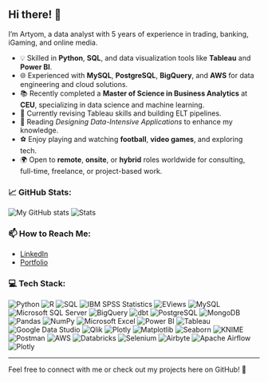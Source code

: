 ## Hi there! 👋

I’m Artyom, a data analyst with 5 years of experience in trading, banking, iGaming, and online media.

- 💡 Skilled in **Python**, **SQL**, and data visualization tools like **Tableau** and **Power BI**.
- 🌐 Experienced with **MySQL**, **PostgreSQL**, **BigQuery**, and **AWS** for data engineering and cloud solutions.
- 📚 Recently completed a **Master of Science in Business Analytics** at **CEU**, specializing in data science and machine learning.
- 🚀 Currently revising Tableau skills and building ELT pipelines.
- 📖 Reading _Designing Data-Intensive Applications_ to enhance my knowledge.
- ⚽ Enjoy playing and watching **football**, **video games**, and exploring tech.
- 🌍 Open to **remote**, **onsite**, or **hybrid** roles worldwide for consulting, full-time, freelance, or project-based work.

### 📈 GitHub Stats:
![My GitHub stats](https://github-readme-stats.vercel.app/api?username=artyomashigov&count_private=true&show_icons=true&theme=radical&hide_rank=false)
![Stats](https://github-profile-trophy.vercel.app/?username=artyomashigov&theme=radical&no-frame=false&no-bg=true&margin-w=4)
### 📫 How to Reach Me:
- [LinkedIn](https://www.linkedin.com/in/artyom-ashigov/)
- [Portfolio](https://artyomashigov.github.io/portfolio/)

### 💻 Tech Stack:
![Python](https://img.shields.io/badge/Python-FFD43B?style=for-the-badge&logo=python&logoColor=blue)
![R](https://img.shields.io/badge/R-276DC3?style=for-the-badge&logo=r&logoColor=white)
![SQL](https://img.shields.io/badge/SQL-4479A1?style=for-the-badge&logo=postgresql&logoColor=white)
![IBM SPSS Statistics](https://img.shields.io/badge/IBM%20SPSS%20Statistics-052FAD?style=for-the-badge&logo=ibm&logoColor=white)
![EViews](https://img.shields.io/badge/EViews-2C2C2C?style=for-the-badge&logo=none&logoColor=white)
![MySQL](https://img.shields.io/badge/MySQL-4479A1?style=for-the-badge&logo=mysql&logoColor=white)
![Microsoft SQL Server](https://img.shields.io/badge/Microsoft%20SQL%20Server-CC2927?style=for-the-badge&logo=microsoft%20sql%20server&logoColor=white)
![BigQuery](https://img.shields.io/badge/BigQuery-4285F4?style=for-the-badge&logo=google%20cloud&logoColor=white)
![dbt](https://img.shields.io/badge/dbt-FF694B?style=for-the-badge&logo=dbt&logoColor=white)
![PostgreSQL](https://img.shields.io/badge/PostgreSQL-336791?style=for-the-badge&logo=postgresql&logoColor=white)
![MongoDB](https://img.shields.io/badge/MongoDB-47A248?style=for-the-badge&logo=mongodb&logoColor=white)
![Pandas](https://img.shields.io/badge/Pandas-150458?style=for-the-badge&logo=pandas&logoColor=white)
![NumPy](https://img.shields.io/badge/NumPy-013243?style=for-the-badge&logo=numpy&logoColor=white)
![Microsoft Excel](https://img.shields.io/badge/Microsoft%20Excel-217346?style=for-the-badge&logo=microsoft%20excel&logoColor=white)
![Power BI](https://img.shields.io/badge/Power%20BI-F2C811?style=for-the-badge&logo=power%20bi&logoColor=black)
![Tableau](https://img.shields.io/badge/Tableau-E97627?style=for-the-badge&logo=tableau&logoColor=white)
![Google Data Studio](https://img.shields.io/badge/Google%20Data%20Studio-4285F4?style=for-the-badge&logo=google%20data%20studio&logoColor=white)
![Qlik](https://img.shields.io/badge/Qlik-7AB700?style=for-the-badge&logo=qlik&logoColor=white)
![Plotly](https://img.shields.io/badge/Plotly-3F4F75?style=for-the-badge&logo=plotly&logoColor=white)
![Matplotlib](https://img.shields.io/badge/Matplotlib-11557C?style=for-the-badge&logo=python&logoColor=white)
![Seaborn](https://img.shields.io/badge/Seaborn-3776AB?style=for-the-badge&logo=python&logoColor=white)
![KNIME](https://img.shields.io/badge/KNIME-000000?style=for-the-badge&logo=knime&logoColor=yellow)
![Postman](https://img.shields.io/badge/Postman-FF6C37?style=for-the-badge&logo=postman&logoColor=white)
![AWS](https://img.shields.io/badge/Amazon%20AWS-232F3E?style=for-the-badge&logo=amazon%20aws&logoColor=white)
![Databricks](https://img.shields.io/badge/Databricks-FF3621?style=for-the-badge&logo=databricks&logoColor=white)
![Selenium](https://img.shields.io/badge/Selenium-43B02A?style=for-the-badge&logo=selenium&logoColor=white)
![Airbyte](https://img.shields.io/badge/Airbyte-0000FF?style=for-the-badge&logo=airbyte&logoColor=white)
![Apache Airflow](https://img.shields.io/badge/Apache%20Airflow-017CEE?style=for-the-badge&logo=apache%20airflow&logoColor=white)
![Plotly](https://img.shields.io/badge/Plotly-239120?style=for-the-badge&logo=plotly&logoColor=white)
	
---

Feel free to connect with me or check out my projects here on GitHub! 🙂
